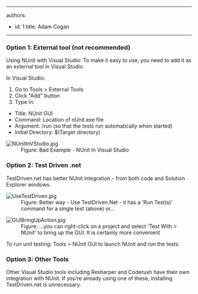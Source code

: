 

---
authors:
  - id: 1
    title: Adam Cogan
---




<span class='intro'> <h3 class="ssw15-rteElement-H3">Option 1&#58; External tool (not recommended)​<br></h3><p>Using NUnit with Visual Studio&#58; To make it easy to use, you need to add it as an external tool in Visual Studio.</p><p>In Visual Studio&#58;</p><ol><li>Go to Tools &gt; External Tools</li><li>Click &quot;Add&quot; button</li><li>Type in&#58;</li></ol><ul><li>Title&#58; NUnit GUI</li><li>Command&#58; Location of nUnit.exe file</li><li>Argument&#58; /run (so that the tests run automatically when started)</li><li>Initial Directory&#58; $(Target directory)<br></li></ul> </span>

<dl class="badImage"><dt>​<img src="/PublishingImages/NUnitInVStudio.jpg" alt="NUnitInVStudio.jpg" /></dt><dd>Figure&#58; Bad Example - NUnit In Visual Studio</dd></dl><h3 class="ssw15-rteElement-H3">Option 2&#58; Test Driven .net​​<br></h3><p>TestDriven.net has better NUnit integration – from both code and Solution Explorer windows.</p><dl class="image"><dt><img src="/PublishingImages/UseTestDriven.jpg" alt="UseTestDriven.jpg" /></dt><dd>Figure&#58; Better way - Use TestDriven.Net - it has a 'Run Test(s)' command for a single test (above) or...</dd></dl><dl class="image"><dt><img src="/PublishingImages/GUIBringUpAction.jpg" alt="GUIBringUpAction.jpg" /></dt><dd>Figure&#58; ...you can right-click on a project and select 'Test With &gt; NUnit' to bring up the GUI. It is certainly more convenient</dd></dl><p>​To run unit testing&#58; Tools &gt; NUnit GUI to launch NUnit and run the tests.</p><h3 class="ssw15-rteElement-H3">Option 3&#58; Other Tools​<br></h3><p>Other Visual Studio tools including Resharper and Coderush have their own integration with NUnit. If you’re already using one of these, installing TestDriven.net is unnecessary.<br></p>


